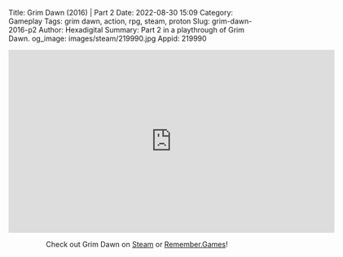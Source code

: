 Title: Grim Dawn (2016) | Part 2
Date: 2022-08-30 15:09
Category: Gameplay
Tags: grim dawn, action, rpg, steam, proton
Slug: grim-dawn-2016-p2
Author: Hexadigital
Summary: Part 2 in a playthrough of Grim Dawn.
og_image: images/steam/219990.jpg
Appid: 219990

<center><iframe src="https://www.youtube.com/embed/a1tJwA5I4Mo?feature=oembed" allow="accelerometer; autoplay; encrypted-media; gyroscope; picture-in-picture" width="640" height="360" frameborder="0"></iframe>

Check out Grim Dawn on [Steam](https://store.steampowered.com/app/219990/?curator_clanid=34633900) or [Remember.Games](https://remember.games/game/178/)!</center>